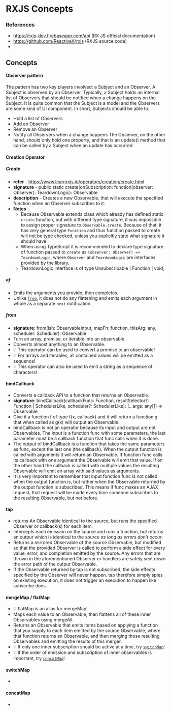 # RXJS Concepts
### References
- https://rxjs-dev.firebaseapp.com/api   (RX JS official documentation)
- https://github.com/ReactiveX/rxjs (RXJS source code)
- 

## Concepts

#### Observer pattern
The pattern has two key players involved: a Subject and an Observer. A Subject is observed by an Observer. Typically, a Subject holds an internal list of Observers that should be notified when a change happens on the Subject. It is quite common that the Subject is a model and the Observers are some kind of UI component.
In short, Subjects should be able to:
- Hold a list of Observers
- Add an Observer
- Remove an Observer
- Notify all Observers when a change happens
The Observer, on the other hand, should only hold one property, and that is an update() method that can be called by a Subject when an update has occurred.

#### Creation Operator
 ##### Create 
- **refer** - https://www.learnrxjs.io/operators/creation/create.html
- **signature** - public static create(onSubscription: function(observer: Observer): TeardownLogic): Observable
- **description** - Creates a new Observable, that will execute the specified function when an Observer subscribes to it.
- **Notes** -
  - Because Observable extends class which already has defined static `create` function, but with different type signature, it was impossible to assign proper signature to `Observable.create`. Because of that, it has very general type `Function` and thus function passed to create will not be type checked, unless you explicitly state what signature it should have.     
  - When using TypeScript it is recommended to declare type signature of function passed to `create` as `(observer: Observer) => TeardownLogic`, where `Observer` and `TeardownLogic` are interfaces provided by the library.  
  - TeardownLogic interface is of type  Unsubscribable | Function | void;
  
##### of
- Emits the arguments you provide, then completes.
- Unlike [`from`](#from), it does not do any flattening and emits each argument in whole as a separate `next` notification.

##### from
- **signature**: from(ish: ObservableInput, mapFn: function, thisArg: any, scheduler: Scheduler): Observable
- Turn an array, promise, or iterable into an observable.
- Converts almost anything to an Observable.
- :bulb: This operator can be used to convert a promise to an observable!   
- :bulb: For arrays and iterables, all contained values will be emitted as a sequence!
- :bulb: This operator can also be used to emit a string as a sequence of characters!

#### bindCallback
- Converts a callback API to a function that returns an Observable.
- **signature**: bindCallback<T>(callbackFunc: Function, resultSelector?: Function | SchedulerLike, scheduler?: SchedulerLike): (...args: any[]) => Observable<T>
- Give it a function f of type f(x, callback) and it will return a function g that when called as g(x) will output an Observable.
- bindCallback is not an operator because its input and output are not Observables. The input is a function func with some parameters, the last parameter must be a callback function that func calls when it is done.
- The output of bindCallback is a function that takes the same parameters as func, except the last one (the callback). When the output function is called with arguments it will return an Observable. If function func calls its callback with one argument the Observable will emit that value. If on the other hand the callback is called with multiple values the resulting Observable will emit an array with said values as arguments.
- It is very important to remember that input function func is not called when the output function is, but rather when the Observable returned by the output function is subscribed. This means if func makes an AJAX request, that request will be made every time someone subscribes to the resulting Observable, but not before.

#### tap
- returns An Observable identical to the source, but runs the specified Observer or callback(s) for each item.
- Intercepts each emission on the source and runs a function, but returns an output which is identical to the source *as long as errors don't occur*.
- Returns a mirrored Observable of the source Observable, but modified so that the provided Observer is called to perform a side effect for every value, error, and completion emitted by the source. Any errors that are thrown in the aforementioned Observer or handlers are safely sent down the error path of the output Observable.
- If the Observable returned by tap is not subscribed, the side effects specified by the Observer will never happen. tap therefore simply spies on existing execution, it does not trigger an execution to happen like subscribe does.

#### mergeMap / flatMap
- :bulb: flatMap is an alias for mergeMap!
- Maps each value to an Observable, then flattens all of these inner Observables using mergeAll.
- Returns an Observable that emits items based on applying a function that you supply to each item emitted by the source Observable, where that function returns an Observable, and then merging those resulting Observables and emitting the results of this merger.
- :bulb: If only one inner subscription should be active at a time, try [`switchMap`](#switchMap)!
- :bulb: If the order of emission and subscription of inner observables is important, try [`concatMap`](#concatMap)!

#### switchMap
-

#### concatMap
- 


 

  




 




